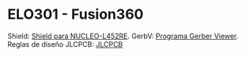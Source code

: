 # ELO301 - Fusion360
Shield: [Shield para NUCLEO-L452RE](https://github.com/linitrofe/ELO301.Hw.EagleFiles/tree/main/Libraries).
GerbV: [Programa Gerber Viewer](https://gerbv.github.io/).
Reglas de diseño JLCPCB: [JLCPCB](https://jlcpcb.com/capabilities/pcb-capabilities)
